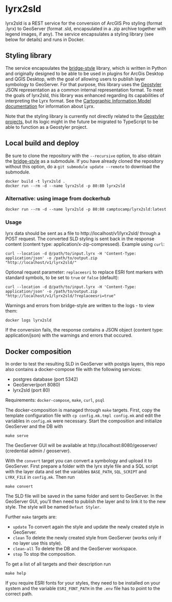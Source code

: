 # lyrx2sld
lyrx2sld is a REST service for the conversion of ArcGIS Pro styling (format .lyrx) to GeoServer (format .sld, encapsulated in a .zip archive together with legend images, if any). The service encapsulates a styling library (see below for details) and runs in Docker.

## Styling library
The service encapsulates the [bridge-style](https://github.com/camptocamp/bridge-style) library, which is written in Python and originally designed to be able to be used in plugins for ArcGis Desktop and QGIS Desktop, with the goal of allowing users to publish layer symbology to GeoServer.
For that purpose, this library uses the [Geostyler](https://github.com/geostyler) JSON representation as a common internal representation format. 
To meet the goals of lyrx2sld, this library was enhanced regarding its capabilities of interpreting the Lyrx format.
See the [Cartographic Information Model documentation](https://github.com/Esri/cim-spec/tree/master/docs/v2) for information about Lyrx.

Note that the styling library is currently not directly related to the [Geostyler projects](https://github.com/geostyler), but its logic might in the future be migrated to TypeScript to be able to function as a Geostyler project.

## Local build and deploy
Be sure to clone the repository with the ```--recursive``` option, to also obtain the [bridge-style](https://github.com/camptocamp/bridge-style) as a submodule. If you have already cloned the repository without this option, do a ```git submodule update --remote``` to download the submodule.
```
docker build -t lyrx2sld .
docker run --rm -d --name lyrx2sld -p 80:80 lyrx2sld
```

### Alternative: using image from dockerhub
```
docker run --rm -d --name lyrx2sld -p 80:80 camptocamp/lyrx2sld:latest
```

### Usage
lyrx data should be sent as a file to http://localhost/v1/lyrx2sld/ through a POST request. The converted SLD styling is sent back in the response content (content type: application/x-zip-compressed). Example using `curl`:
```
curl --location -d @/path/to/input.lyrx -H 'Content-Type: application/json' -o /path/to/output.zip "http://localhost/v1/lyrx2sld/"
```

Optional request parameter: `replaceesri` to replace ESRI font markers with standard symbols, to be set to `true` or `false` (default):
```
curl --location -d @/path/to/input.lyrx -H 'Content-Type: application/json' -o /path/to/output.zip  "http://localhost/v1/lyrx2sld/?replaceesri=true"
```
Warnings and errors from bridge-style are written to the logs - to view them:
```
docker logs lyrx2sld
```

If the conversion fails, the response contains a JSON object (content type: application/json) with the warnings and errors that occured.

## Docker composition
In order to test the resulting SLD in GeoServer with postgis layers, this repo also contains a docker-compose file with the following services:
 * postgres database (port 5342)
 * GeoServer(port 8080)
 * lyrx2sld (port 80)

Requirements: `docker-compose`, `make`, `curl`, `psql`

The docker-composition is managed through `make` targets. First, copy the template configuration file with `cp config.mk.tmpl config.mk` and edit the variables in `config.mk` were necessary. Start the composition and initialize GeoServer and the DB with
```
make serve
```

The GeoServer GUI will be available at http://localhost:8080/geoserver/ (credential admin / geoserver).

With the `convert` target you can convert a symbology and upload it to GeoServer. First prepare a folder with the lyrx style file and a SQL script with the layer data and set the variables `BASE_PATH`, `SQL_SCRIPT` and `LYRX_FILE` in `config.mk`. Then run
```
make convert
```

The SLD file will be saved in the same folder and sent to GeoServer. In the GeoServer GUI, you'll then need to publish the layer and to link it to the new style. The style will be named `Defaut Styler`.

Further `make` targets are:
- `update` To convert again the style and update the newly created style in GeoServer.
- `clean` To delete the newly created style from GeoServer (works only if no layer use this style).
- `clean-all` To delete the DB and the GeoServer workspace.
- `stop` To stop the composition.

To get a list of all targets and their description run
```
make help
```

If you require ESRI fonts for your styles, they need to be installed on your system and the variable `ESRI_FONT_PATH` in the `.env` file has to point to the correct path.
